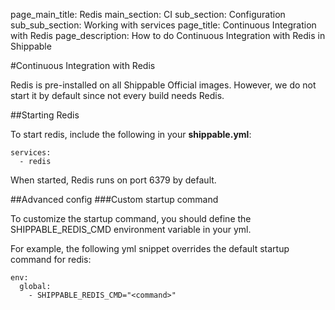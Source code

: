 page_main_title: Redis
main_section: CI
sub_section: Configuration
sub_sub_section: Working with services
page_title: Continuous Integration with Redis
page_description: How to do Continuous Integration with Redis in Shippable

#Continuous Integration with Redis

Redis is pre-installed on all Shippable Official images. However, we do not start it by default since not every build needs Redis.

##Starting Redis

To start redis, include the following in your  **shippable.yml**:

```
services:
  - redis
```

When started, Redis runs on port 6379 by default.

##Advanced config
###Custom startup command

To customize the startup command, you should define the SHIPPABLE_REDIS_CMD environment variable in your yml.

For example, the following yml snippet overrides the default startup command for redis:

```
env:
  global:
    - SHIPPABLE_REDIS_CMD="<command>"
```
